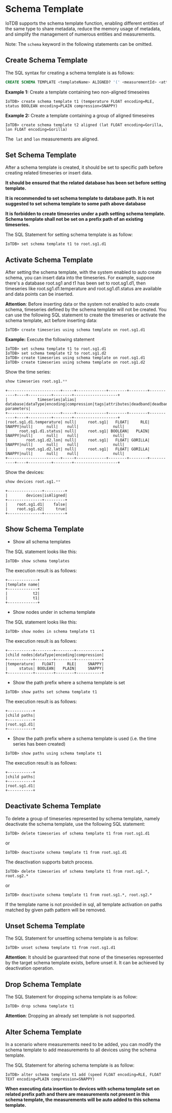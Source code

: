 <!--

    Licensed to the Apache Software Foundation (ASF) under one
    or more contributor license agreements.  See the NOTICE file
    distributed with this work for additional information
    regarding copyright ownership.  The ASF licenses this file
    to you under the Apache License, Version 2.0 (the
    "License"); you may not use this file except in compliance
    with the License.  You may obtain a copy of the License at
    
        http://www.apache.org/licenses/LICENSE-2.0
    
    Unless required by applicable law or agreed to in writing,
    software distributed under the License is distributed on an
    "AS IS" BASIS, WITHOUT WARRANTIES OR CONDITIONS OF ANY
    KIND, either express or implied.  See the License for the
    specific language governing permissions and limitations
    under the License.

-->

# Schema Template

IoTDB supports the schema template function, enabling different entities of the same type to share metadata, reduce the memory usage of metadata, and simplify the management of numerous entities and measurements.

Note: The `schema` keyword in the following statements can be omitted.

## Create Schema Template

The SQL syntax for creating a schema template is as follows:

```sql
CREATE SCHEMA TEMPLATE <templateName> ALIGNED? '(' <measurementId> <attributeClauses> [',' <measurementId> <attributeClauses>]+ ')'
```

**Example 1:** Create a template containing two non-aligned timeseires

```shell
IoTDB> create schema template t1 (temperature FLOAT encoding=RLE, status BOOLEAN encoding=PLAIN compression=SNAPPY)
```

**Example 2:** Create a template containing a group of aligned timeseires

```shell
IoTDB> create schema template t2 aligned (lat FLOAT encoding=Gorilla, lon FLOAT encoding=Gorilla)
```

The` lat` and `lon` measurements are aligned.

## Set Schema Template

After a schema template is created, it should be set to specific path before creating related timeseries or insert data.

**It should be ensured that the related database has been set before setting template.**

**It is recommended to set schema template to database path. It is not suggested to set schema template to some path above database**

**It is forbidden to create timeseries under a path setting schema template. Schema template shall not be set on a prefix path of an existing timeseries.**

The SQL Statement for setting schema template is as follow:

```shell
IoTDB> set schema template t1 to root.sg1.d1
```

## Activate Schema Template

After setting the schema template, with the system enabled to auto create schema, you can insert data into the timeseries. For example, suppose there's a database root.sg1 and t1 has been set to root.sg1.d1, then timeseries like root.sg1.d1.temperature and root.sg1.d1.status are available and data points can be inserted.


**Attention**: Before inserting data or the system not enabled to auto create schema, timeseries defined by the schema template will not be created. You can use the following SQL statement to create the timeseries or activate the schema template, act before inserting data:

```shell
IoTDB> create timeseries using schema template on root.sg1.d1
```

**Example:** Execute the following statement
```shell
IoTDB> set schema template t1 to root.sg1.d1
IoTDB> set schema template t2 to root.sg1.d2
IoTDB> create timeseries using schema template on root.sg1.d1
IoTDB> create timeseries using schema template on root.sg1.d2
```

Show the time series:
```sql
show timeseries root.sg1.**
````

```shell
+-----------------------+-----+-------------+--------+--------+-----------+----+----------+--------+-------------------+
|             timeseries|alias|     database|dataType|encoding|compression|tags|attributes|deadband|deadband parameters|
+-----------------------+-----+-------------+--------+--------+-----------+----+----------+--------+-------------------+
|root.sg1.d1.temperature| null|     root.sg1|   FLOAT|     RLE|     SNAPPY|null|      null|    null|               null|
|     root.sg1.d1.status| null|     root.sg1| BOOLEAN|   PLAIN|     SNAPPY|null|      null|    null|               null|
|        root.sg1.d2.lon| null|     root.sg1|   FLOAT| GORILLA|     SNAPPY|null|      null|    null|               null|
|        root.sg1.d2.lat| null|     root.sg1|   FLOAT| GORILLA|     SNAPPY|null|      null|    null|               null|
+-----------------------+-----+-------------+--------+--------+-----------+----+----------+--------+-------------------+
```

Show the devices:
```sql
show devices root.sg1.**
````

```shell
+---------------+---------+
|        devices|isAligned|
+---------------+---------+
|    root.sg1.d1|    false|
|    root.sg1.d2|     true|
+---------------+---------+
````

## Show Schema Template

- Show all schema templates

The SQL statement looks like this:

```shell
IoTDB> show schema templates
```

The execution result is as follows:
```shell
+-------------+
|template name|
+-------------+
|           t2|
|           t1|
+-------------+
```

- Show nodes under in schema template

The SQL statement looks like this:

```shell
IoTDB> show nodes in schema template t1
```

The execution result is as follows:
```shell
+-----------+--------+--------+-----------+
|child nodes|dataType|encoding|compression|
+-----------+--------+--------+-----------+
|temperature|   FLOAT|     RLE|     SNAPPY|
|     status| BOOLEAN|   PLAIN|     SNAPPY|
+-----------+--------+--------+-----------+
```

- Show the path prefix where a schema template is set

```shell
IoTDB> show paths set schema template t1
```

The execution result is as follows:
```shell
+-----------+
|child paths|
+-----------+
|root.sg1.d1|
+-----------+
```

- Show the path prefix where a schema template is used (i.e. the time series has been created)

```shell
IoTDB> show paths using schema template t1
```

The execution result is as follows:
```shell
+-----------+
|child paths|
+-----------+
|root.sg1.d1|
+-----------+
```

## Deactivate Schema Template

To delete a group of timeseries represented by schema template, namely deactivate the schema template, use the following SQL statement:

```shell
IoTDB> delete timeseries of schema template t1 from root.sg1.d1
```

or

```shell
IoTDB> deactivate schema template t1 from root.sg1.d1
```

The deactivation supports batch process. 

```shell
IoTDB> delete timeseries of schema template t1 from root.sg1.*, root.sg2.*
```

or

```shell
IoTDB> deactivate schema template t1 from root.sg1.*, root.sg2.*
```

If the template name is not provided in sql, all template activation on paths matched by given path pattern will be removed.

## Unset Schema Template

The SQL Statement for unsetting schema template is as follow:

```shell
IoTDB> unset schema template t1 from root.sg1.d1
```

**Attention**: It should be guaranteed that none of the timeseries represented by the target schema template exists, before unset it. It can be achieved by deactivation operation.

## Drop Schema Template

The SQL Statement for dropping schema template is as follow:

```shell
IoTDB> drop schema template t1
```

**Attention**: Dropping an already set template is not supported.

## Alter Schema Template

In a scenario where measurements need to be added, you can modify the schema template to add measurements to all devices using the schema template.

The SQL Statement for altering schema template is as follow:

```shell
IoTDB> alter schema template t1 add (speed FLOAT encoding=RLE, FLOAT TEXT encoding=PLAIN compression=SNAPPY)
```

**When executing data insertion to devices with schema template set on related prefix path and there are measurements not present in this schema template, the measurements will be auto added to this schema template.**